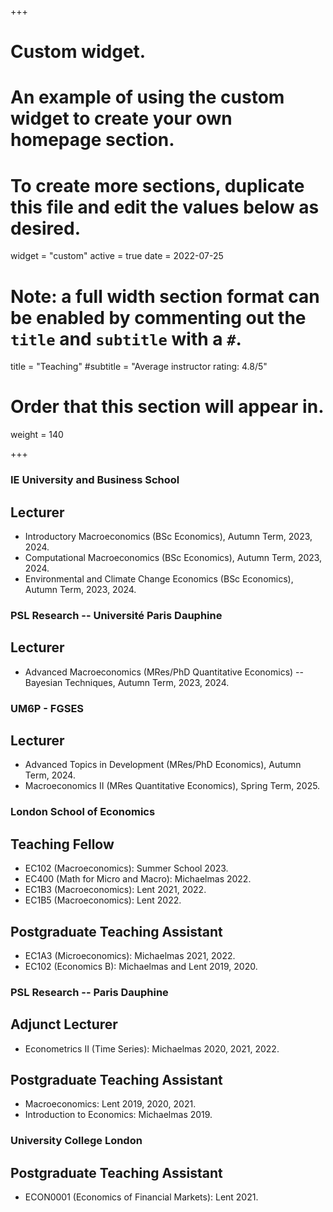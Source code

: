 +++
# Custom widget.
# An example of using the custom widget to create your own homepage section.
# To create more sections, duplicate this file and edit the values below as desired.
widget = "custom"
active = true
date = 2022-07-25

# Note: a full width section format can be enabled by commenting out the `title` and `subtitle` with a `#`.
title = "Teaching"
#subtitle = "Average instructor rating: 4.8/5"

# Order that this section will appear in.
weight = 140

+++
### IE University and Business School
## Lecturer
- Introductory Macroeconomics (BSc Economics), Autumn Term, 2023, 2024.
- Computational Macroeconomics (BSc Economics), Autumn Term, 2023, 2024.
- Environmental and Climate Change Economics (BSc Economics), Autumn Term, 2023, 2024.

### PSL Research -- Université Paris Dauphine
## Lecturer
- Advanced Macroeconomics (MRes/PhD Quantitative Economics) -- Bayesian Techniques, Autumn Term, 2023, 2024.

### UM6P - FGSES
## Lecturer
- Advanced Topics in Development (MRes/PhD Economics), Autumn Term, 2024.
- Macroeconomics II (MRes Quantitative Economics), Spring Term, 2025.

### London School of Economics 
## Teaching Fellow
- EC102 (Macroeconomics): Summer School 2023.
- EC400 (Math for Micro and Macro): Michaelmas 2022.
- EC1B3 (Macroeconomics): Lent 2021, 2022. 
- EC1B5 (Macroeconomics): Lent 2022. 

## Postgraduate Teaching Assistant
- EC1A3 (Microeconomics): Michaelmas 2021, 2022.
- EC102 (Economics B): Michaelmas and Lent 2019, 2020.

### PSL Research -- Paris Dauphine
## Adjunct Lecturer
- Econometrics II (Time Series): Michaelmas 2020, 2021, 2022. 

## Postgraduate Teaching Assistant
- Macroeconomics: Lent 2019, 2020, 2021.
- Introduction to Economics: Michaelmas 2019.

### University College London 
## Postgraduate Teaching Assistant
- ECON0001 (Economics of Financial Markets): Lent 2021.
